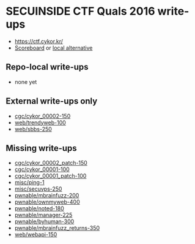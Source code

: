 # SECUINSIDE CTF Quals 2016 write-ups

* <https://ctf.cykor.kr/>
* [Scoreboard](https://ctf.cykor.kr/scoreboard) or [local alternative](TODOLOCAL)

## Repo-local write-ups

* none yet

## External write-ups only

* [cgc/cykor_00002-150](cgc/cykor_00002-150)
* [web/trendyweb-100](web/trendyweb-100)
* [web/sbbs-250](web/sbbs-250)

## Missing write-ups

* [cgc/cykor_00002_patch-150](cgc/cykor_00002_patch-150)
* [cgc/cykor_00001-100](cgc/cykor_00001-100)
* [cgc/cykor_00001_patch-100](cgc/cykor_00001_patch-100)
* [misc/ping-1](misc/ping-1)
* [misc/secuvps-250](misc/secuvps-250)
* [pwnable/mbrainfuzz-200](pwnable/mbrainfuzz-200)
* [pwnable/ownmyweb-400](pwnable/ownmyweb-400)
* [pwnable/noted-180](pwnable/noted-180)
* [pwnable/manager-225](pwnable/manager-225)
* [pwnable/byhuman-300](pwnable/byhuman-300)
* [pwnable/mbrainfuzz_returns-350](pwnable/mbrainfuzz_returns-350)
* [web/webapi-150](web/webapi-150)
